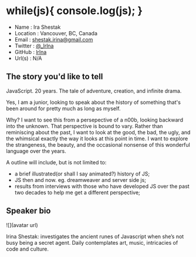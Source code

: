 # while(js){ console.log(js); }

* Name      : Ira Shestak 
* Location  : Vancouver, BC, Canada 
* Email     : shestak.irina@gmail.com 
* Twitter   : [@_lrlna](twitter.com/_lrlna)
* GitHub    : [lrlna](github.com/lrlna)
* Url(s)    : N/A 

## The story you'd like to tell

JavaScript. 20 years. The tale of adventure, creation, and infinite drama.
 
Yes, I am a junior, looking to speak about the history of something that's been around for pretty much as long as myself.

Why? I want to see this from a persepective of a n00b, looking backward into the unknown. That perspective is bound to vary. Rather than reminiscing about the past, I want to look at the good, the bad, the ugly, and the whimsical exactly the way it looks at this point in time. I want to explore the strangeness, the beauty, and the occasional nonsense of this wonderful language over the years.

A outline will include, but is not limited to:

* a brief illustrated(or shall I say animated?) history of JS;
*	JS then and now. eg. dreamweaver and server side js;  
* results from interviews with those who have developed JS over the past two decades to help me get a different perspective; 

## Speaker bio

![](avatar url)

Irina Shestak: investigates the ancient runes of Javascript when she’s not busy being a secret agent. Daily contemplates art, music, intricacies of code and culture. 
